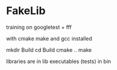 # FakeLib
training on googletest + fff

with cmake make and gcc installed

mkdir Build
cd Build
cmake ..
make

libraries are in lib
executables (tests) in bin
